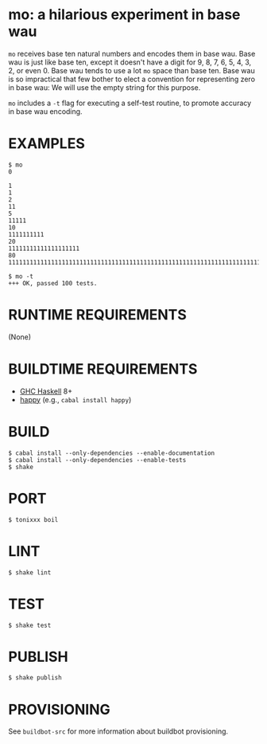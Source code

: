 # mo: a hilarious experiment in base wau

`mo` receives base ten natural numbers and encodes them in base wau. Base wau is just like base ten, except it doesn't have a digit for 9, 8, 7, 6, 5, 4, 3, 2, or even 0. Base wau tends to use a lot `mo` space than base ten. Base wau is so impractical that few bother to elect a convention for representing zero in base wau: We will use the empty string for this purpose.

`mo` includes a `-t` flag for executing a self-test routine, to promote accuracy in base wau encoding.

# EXAMPLES

```console
$ mo
0

1
1
2
11
5
11111
10
1111111111
20
11111111111111111111
80
11111111111111111111111111111111111111111111111111111111111111111111111111111111

$ mo -t
+++ OK, passed 100 tests.
```

# RUNTIME REQUIREMENTS

(None)

# BUILDTIME REQUIREMENTS

* [GHC Haskell](http://www.haskell.org/) 8+
* [happy](https://hackage.haskell.org/package/happy) (e.g., `cabal install happy`)

# BUILD

```console
$ cabal install --only-dependencies --enable-documentation
$ cabal install --only-dependencies --enable-tests
$ shake
```

# PORT

```console
$ tonixxx boil
```

# LINT

```console
$ shake lint
```

# TEST

```console
$ shake test
```

# PUBLISH

```console
$ shake publish
```

# PROVISIONING

See `buildbot-src` for more information about buildbot provisioning.
